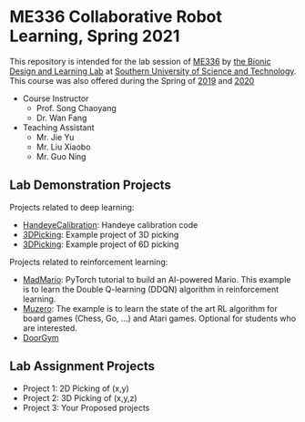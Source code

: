 # ME336 Collaborative Robot Learning, Spring 2021 <!-- omit in toc -->

This repository is intended for the lab session of [ME336](https://ancorasir.com/?page_id=2320) by [the Bionic Design and Learning Lab](https://ancorasir.com/) at [Southern University of Science and Technology](https://www.sustech.edu.cn/). This course was also offered during the Spring of [2019](https://ancorasir.com/?page_id=1310) and [2020](https://ancorasir.com/?page_id=2320)
- Course Instructor
  - Prof. Song Chaoyang
  - Dr. Wan Fang
- Teaching Assistant
  - Mr. Jie Yu
  - Mr. Liu Xiaobo
  - Mr. Guo Ning


## Lab Demonstration Projects

Projects related to deep learning:
- [HandeyeCalibration](./HandeyeCalibration): Handeye calibration code
- [3DPicking](./3DPicking): Example project of 3D picking 
- [3DPicking](./6DPicking): Example project of 6D picking 

Projects related to reinforcement learning:
- [MadMario](./MadMario): PyTorch tutorial to build an AI-powered Mario. This example is to learn the Double Q-learning (DDQN) algorithm in reinforcement learning.
- [Muzero](./Muzero): The example is to learn the state of the art RL algorithm for board games (Chess, Go, ...) and Atari games. Optional for students who are interested.
- [DoorGym](./DoorGym)

## Lab Assignment Projects
- Project 1: 2D Picking of (x,y)
- Project 2: 3D Picking of (x,y,z)
- Project 3: Your Proposed projects
